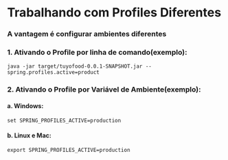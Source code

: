 # Trabalhando com Profiles Diferentes
### A vantagem é configurar ambientes diferentes
### 1. Ativando o Profile por linha de comando(exemplo):
````
java -jar target/tuyofood-0.0.1-SNAPSHOT.jar --spring.profiles.active=product
````
### 2. Ativando o Profile por Variável de Ambiente(exemplo):
#### a. Windows:
````
set SPRING_PROFILES_ACTIVE=production
````
#### b. Linux e Mac:
````
export SPRING_PROFILES_ACTIVE=production
````